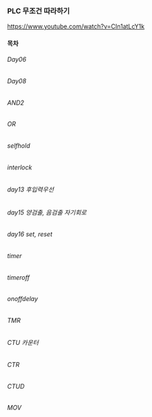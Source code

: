 ### PLC 무조건 따라하기

https://www.youtube.com/watch?v=CIn1atLcY1k

#### 목차

###### Day06
###### Day08
###### AND2
###### OR
###### selfhold
###### interlock
###### day13 후입력우선
###### day15 양검출, 음검출 자기회로
###### day16 set, reset
###### timer
###### timeroff
###### onoffdelay
###### TMR
###### CTU 카운터
###### CTR
###### CTUD
###### MOV




